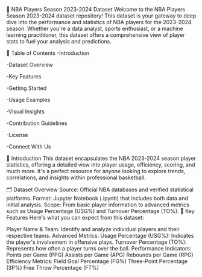 🏀 NBA Players Season 2023-2024 Dataset
Welcome to the NBA Players Season 2023-2024 dataset repository! This dataset is your gateway to deep dive into the performance and statistics of NBA players for the 2023-2024 season. Whether you're a data analyst, sports enthusiast, or a machine learning practitioner, this dataset offers a comprehensive view of player stats to fuel your analysis and predictions.

📑 Table of Contents
-Introduction

-Dataset Overview

-Key Features

-Getting Started

-Usage Examples

-Visual Insights

-Contribution Guidelines

-License

-Connect With Us

📖 Introduction
This dataset encapsulates the NBA 2023-2024 season player statistics, offering a detailed view into player usage, efficiency, scoring, and much more. It's a perfect resource for anyone looking to explore trends, correlations, and insights within professional basketball.

🗂 Dataset Overview
Source: Official NBA databases and verified statistical platforms.
Format: Jupyter Notebook (.ipynb) that includes both data and initial analysis.
Scope: From basic player information to advanced metrics such as Usage Percentage (USG%) and Turnover Percentage (TO%).
🌟 Key Features
Here's what you can expect from this dataset:

Player Name & Team: Identify and analyze individual players and their respective teams.
Advanced Metrics:
Usage Percentage (USG%): Indicates the player's involvement in offensive plays.
Turnover Percentage (TO%): Represents how often a player turns over the ball.
Performance Indicators:
Points per Game (PPG)
Assists per Game (APG)
Rebounds per Game (RPG)
Efficiency Metrics:
Field Goal Percentage (FG%)
Three-Point Percentage (3P%)
Free Throw Percentage (FT%)
